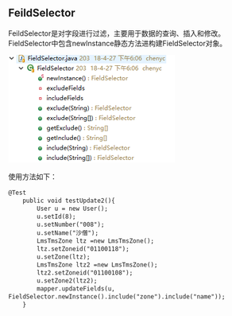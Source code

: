 ## FeildSelector

FeildSelector是对字段进行过滤，主要用于数据的查询、插入和修改。FieldSelector中包含newInstance静态方法进构建FieldSelector对象。

![](/assets/import6.png)

使用方法如下：

```
@Test
    public void testUpdate2(){
        User u = new User();
        u.setId(8);
        u.setNumber("008");
        u.setName("沙僧");
        LmsTmsZone ltz =new LmsTmsZone();
        ltz.setZoneid("01100118");
        u.setZone(ltz);
        LmsTmsZone ltz2 =new LmsTmsZone();
        ltz2.setZoneid("01100108");
        u.setZone2(ltz2);
        mapper.updateFields(u, FieldSelector.newInstance().include("zone").include("name"));
    }
```



